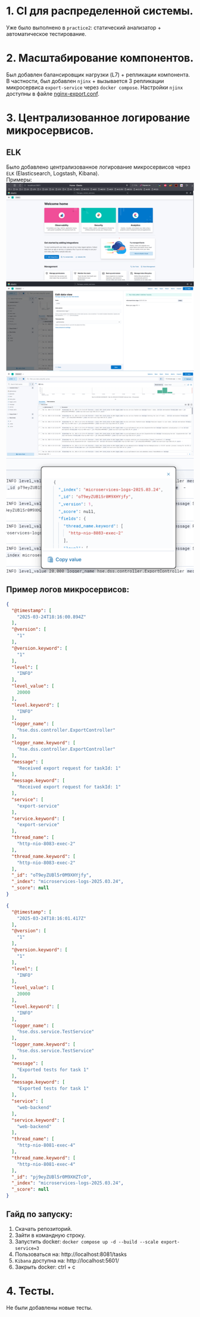 # 1. CI для распределенной системы.
Уже было выполнено в `practice2`: статический анализатор + автоматическое тестирование.

# 2. Масштабирование компонентов.
Был добавлен балансировщик нагрузки (L7) + репликации компонента. В частности, был добавлен `njinx` + вызывается 3 
репликации микросервиса `export-service` через `docker compose`. Настройки `njinx` доступны в файле 
[nginx-export.conf](nginx-export.conf).

# 3. Централизованное логирование микросервисов.
## ELK
Было добавлено централизованное логирование микросервисов через `ELK` (Elasticsearch, Logstash, Kibana).  
Примеры:
![tasks](/draft3/assets/elkmain.png)
![tasks](/draft3/assets/elkdataview.png)  
![tasks](/draft3/assets/elklogs.png)  
![tasks](/draft3/assets/elksamle.png)  

## Пример логов микросервисов: 
```json
{
  "@timestamp": [
    "2025-03-24T18:16:00.894Z"
  ],
  "@version": [
    "1"
  ],
  "@version.keyword": [
    "1"
  ],
  "level": [
    "INFO"
  ],
  "level_value": [
    20000
  ],
  "level.keyword": [
    "INFO"
  ],
  "logger_name": [
    "hse.dss.controller.ExportController"
  ],
  "logger_name.keyword": [
    "hse.dss.controller.ExportController"
  ],
  "message": [
    "Received export request for taskId: 1"
  ],
  "message.keyword": [
    "Received export request for taskId: 1"
  ],
  "service": [
    "export-service"
  ],
  "service.keyword": [
    "export-service"
  ],
  "thread_name": [
    "http-nio-8083-exec-2"
  ],
  "thread_name.keyword": [
    "http-nio-8083-exec-2"
  ],
  "_id": "oT9eyZUBl5r0M9XHYjfy",
  "_index": "microservices-logs-2025.03.24",
  "_score": null
}
```

```json
{
  "@timestamp": [
    "2025-03-24T18:16:01.417Z"
  ],
  "@version": [
    "1"
  ],
  "@version.keyword": [
    "1"
  ],
  "level": [
    "INFO"
  ],
  "level_value": [
    20000
  ],
  "level.keyword": [
    "INFO"
  ],
  "logger_name": [
    "hse.dss.service.TestService"
  ],
  "logger_name.keyword": [
    "hse.dss.service.TestService"
  ],
  "message": [
    "Exported tests for task 1"
  ],
  "message.keyword": [
    "Exported tests for task 1"
  ],
  "service": [
    "web-backend"
  ],
  "service.keyword": [
    "web-backend"
  ],
  "thread_name": [
    "http-nio-8081-exec-4"
  ],
  "thread_name.keyword": [
    "http-nio-8081-exec-4"
  ],
  "_id": "pj9eyZUBl5r0M9XHZTcO",
  "_index": "microservices-logs-2025.03.24",
  "_score": null
}
```

## Гайд по запуску:
1. Скачать репозиторий.
2. Зайти в командную строку.
3. Запустить docker:  `docker compose up -d --build --scale export-service=3`
4. Пользоваться на: http://localhost:8081/tasks
5. `Kibana` доступна на: http://localhost:5601/
6. Закрыть docker: ctrl + c

# 4. Тесты.
Не были добавлены новые тесты.